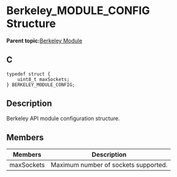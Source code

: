# Berkeley\_MODULE\_CONFIG Structure

**Parent topic:**[Berkeley Module](GUID-5F35C98C-EC8E-40FF-9B62-3B31D508F820.md)

## C

```
typedef struct {
    uint8_t maxSockets;
} BERKELEY_MODULE_CONFIG;
```

## Description

Berkeley API module configuration structure.

## Members

|Members|Description|
|-------|-----------|
|maxSockets|Maximum number of sockets supported.|

